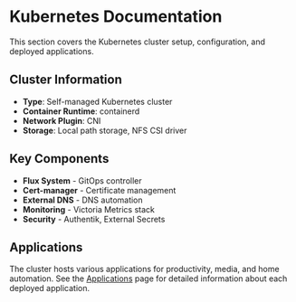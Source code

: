 # Kubernetes Documentation

This section covers the Kubernetes cluster setup, configuration, and deployed applications.

## Cluster Information

- **Type**: Self-managed Kubernetes cluster
- **Container Runtime**: containerd
- **Network Plugin**: CNI
- **Storage**: Local path storage, NFS CSI driver

## Key Components

- **Flux System** - GitOps controller
- **Cert-manager** - Certificate management
- **External DNS** - DNS automation
- **Monitoring** - Victoria Metrics stack
- **Security** - Authentik, External Secrets

## Applications

The cluster hosts various applications for productivity, media, and home automation. See the [Applications](applications.md) page for detailed information about each deployed application.